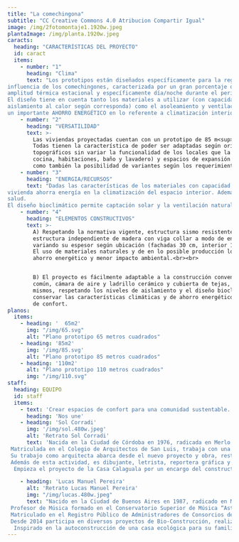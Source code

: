 ```yaml
---
title: "La comechingona"
subtitle: "CC Creative Commons 4.0 Atribucion Compartir Igual" 
image: /img/2fotomontaje1.1920w.jpeg
plantaImage: /img/planta.1920w.jpeg
caracts:
  heading: "CARACTERÍSTICAS DEL PROYECTO"
  id: caract
  items:
    - number: "1"
      heading: "Clima" 
      text: "Los prototipos están diseñados específicamente para la región ambiental de lo que abarcaría la
influencia de los comechingones, caracterizada por un gran porcentaje de días soleados al año, con
amplitud térmica estacional y específicamente día/noche durante el período estival.
El diseño tiene en cuenta tanto los materiales a utilizar (con capacidad de absorción, acumulación o
aislamiento al calor según corresponda) como el asoleamiento y ventilación natural, lo que deriva a
un importante AHORRO ENERGÉTICO en lo referente a climatización interior."
    - number: "2"
      heading: "VERSATILIDAD"
      text: >-
        Las viviendas proyectadas cuentan con un prototipo de 85 m<sup>2</sup> y dos variantes (a 65 m<sup>2</sup> y a 110m<sup>2</sup>)
        Todas tienen la característica de poder ser adaptadas según orientación de lote, visuales, accidentes
        topográficos sin variar la funcionalidad de los locales que la componen (sala de estar, comedor,
        cocina, habitaciones, baño y lavadero) y espacios de expansión al exterior (galería, asador, cochera),
        como también la posibilidad de variantes según los requerimientos de los usuarios.
    - number: "3"
      heading: "ENERGIA/RECURSOS"
      text: "Dadas las características de los materiales con capacidad de acumulación de calor y de aislación, la
vivienda ahorra energía en la climatización del espacio interior. Además, la tierra, debido a la capacidad de absorber y desabsorver, ofrece un balance de la humedad en el ambiente interior, manteniéndo la humedad relativa entre el 50% y 70% lo que está demostrado redunda en un beneficio a la
salud.
El diseño bioclimático permite captación solar y la ventilación natural a traves de la ubicación estratégica de las aberturas."
    - number: "4"
      heading: "ELEMENTOS CONSTRUCTIVOS"
      text: >-
        A) Respetando la normativa vigente, estructura sismo resistente con bases de hormigón armado y
        estructura independiente de madera con viga collar a modo de encadenado. Cerramientos de adobe
        variando su espesor según ubicación (fachadas 30 cm, interior 15 cm) y cubierta verde. Terminaciones con revoque fino y zócalo con revestimiento de piedra.
        El uso de materiales naturales y de en lo posible producción local también aporta un importante
        ahorro energético y menor impacto ambiental.<br><br>


        B) El proyecto es fácilmente adaptable a la construcción convencional con doble pared de ladrillo
        común, cámara de aire y ladrillo cerámico y cubierta de tejas, ya que la correcta utilización de los
        mismos, respetando los niveles de aislamiento y el diseño bioclimático de las tipologías permite
        conservar las características climáticas y de ahorro energético sin variar sustancialmente la sensación
        de confort.
planos:
  items:
    - heading: '  65m2'
      img: "/img/65.svg"
      alt: "Plano prototipo 65 metros cuadrados"
    - heading: '85m2'
      img: '/img/85.svg'
      alt: "Plano prototipo 85 metros cuadrados"
    - heading: '110m2'
      alt: "Plano prototipo 110 metros cuadrados"
      img: "/img/110.svg"
staff:
  heading: EQUIPO
  id: staff
  items:
    - text: 'Crear espacios de confort para una comunidad sustentable.'
      heading: 'Nos une'
    - heading: 'Sol Corradi'
      img: '/img/sol.480w.jpeg'
      alt: 'Retrato Sol Corradi'
      text: 'Nacida en la Ciudad de Córdoba en 1976, radicada en Merlo desde 2018, estudió Arquitectura en la Universidad Nacional de Córdoba, realizó dos postgrados sobre estructuras y artesanía en la arquitectura en la Universidad Politécnica de Catalunya (Estado español), participó en congresos de Bioarquitectura y en diversos talleres para la difusión de otras formas de construir y diseñar.
 Matriculada en el Colegio de Arquitectos de San Luis, trabaja con una impronta en el diseño bioclimático y en el ahorro energético, sin olvidar el confort de quien habita el espacio proyectado, el entorno y el respeto por el ambiente, siendo consciente del impacto que tiene la actividad constructiva en nuestro medio.
 Su trabajo como arquitecta abarca desde el nuevo proyecto y obra, restauraciones y remodelaciones, diseño y asesoramiento bajo el formato de consultorio de arquitectura. 
 Además de esta actividad, es dibujante, letrista, reportera gráfica y comparte su arte en redes sociales (www.ladibuixa.wordpress.com). Actualmente también dicta clases de dibujo en espacio cultural en Merlo. 
  Empieza el proyecto de la Casa Calaguala por un encargo del constructor y músico Lucas Pereira, con quien forma equipo para la construcción de viviendas sustentables.'

    - heading: 'Lucas Manuel Pereira'
      alt: 'Retrato Lucas Manuel Pereira'
      img: "/img/lucas.480w.jpeg"
      text: "Nacido en la Ciudad de Buenos Aires en 1987, radicado en Merlo San Luis desde 2016, estudio para Maestro Mayor de Obras en la Escuela Técnica Luis. A. Huergo. 
 Profesor de Música formado en el Conservatorio Superior de Música “Astor Piazzolla”, con orientación en Contrabajo y especialidad en Música de Cámara.
 Matriculado en el Registro Público de Administradores de Consorcios de la Ciudad De Buenos Aires, trabajo como Administrador realizando diversas remodelaciones en edificios y departamentos, para optimizar la utilización de los espacios y maximizar las inversiones. Actualmente es Administrador del “CALAGUALA- Club de Montaña y Reserva Natural”. 
 Desde 2014 participa en diversos proyectos de Bio-Construcción, realizando restauraciones y obras nuevas, con el fin de optimizar el rendimiento energético y la sustentabilidad de los proyectos. 
  Inspirado en la autoconstrucción de una casa ecológica para su familia en 2018 contacto a la Arq. Sol Corradi para diseñar la Casa Calaguala y formar equipos para la construcción de viviendas sustentables."
---
```


